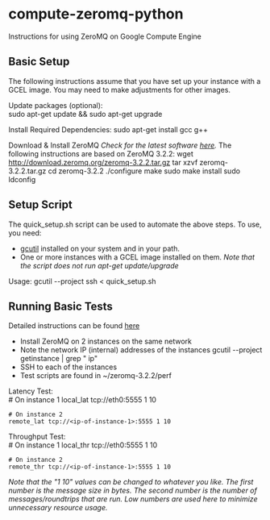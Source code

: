 compute-zeromq-python
=====================

Instructions for using ZeroMQ on Google Compute Engine

Basic Setup
-----------

The following instructions assume that you have set up your instance with a GCEL image.  You may need to make adjustments for other images.

Update packages (optional):  
    sudo apt-get update && sudo apt-get upgrade

Install Required Dependencies:
    sudo apt-get install gcc g++

Download & Install ZeroMQ
*Check for the latest software [here](http://www.zeromq.org/intro:get-the-software).*
The following instructions are based on ZeroMQ 3.2.2:
    wget http://download.zeromq.org/zeromq-3.2.2.tar.gz
    tar xzvf zeromq-3.2.2.tar.gz
    cd zeromq-3.2.2
    ./configure
    make
    sudo make install
    sudo ldconfig

Setup Script
------------

The quick_setup.sh script can be used to automate the above steps.  To use, you need:
* [gcutil](https://developers.google.com/compute/docs/gcutil/) installed on your system and in your path.
* One or more instances with a GCEL image installed on them.
*Note that the script does not run apt-get update/upgrade*

Usage:
    gcutil --project <project> ssh <instance-name> < quick_setup.sh

Running Basic Tests
-------------------

Detailed instructions can be found [here](http://www.zeromq.org/results:perf-howto)

* Install ZeroMQ on 2 instances on the same network
* Note the network IP (internal) addresses of the instances
    gcutil --project <project> getinstance <instance-name> | grep " ip"
* SSH to each of the instances
* Test scripts are found in ~/zeromq-3.2.2/perf

Latency Test:  
    # On instance 1
    local_lat tcp://eth0:5555 1 10
    
    # On instance 2
    remote_lat tcp://<ip-of-instance-1>:5555 1 10

Throughput Test:  
    # On instance 1
    local_thr tcp://eth0:5555 1 10

    # On instance 2
    remote_thr tcp://<ip-of-instance-1>:5555 1 10

*Note that the "1 10" values can be changed to whatever you like.  The first number is the message size in bytes.  The second number is the number of messages/roundtrips that are run.  Low numbers are used here to minimize unnecessary resource usage.*

